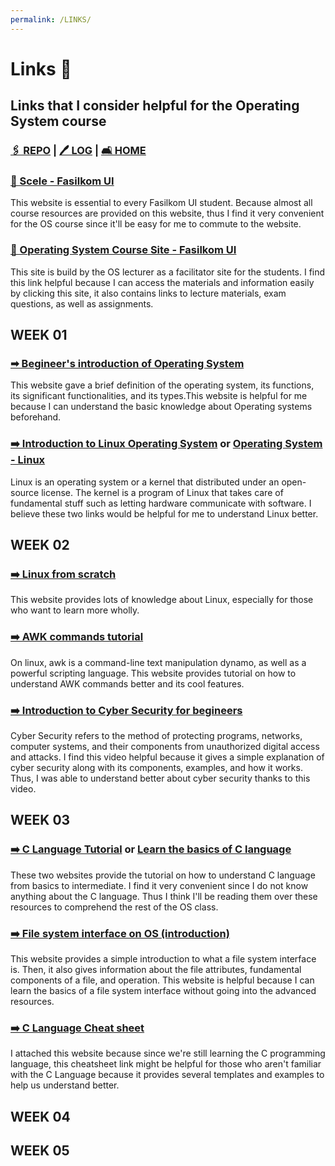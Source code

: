 ```yaml
---
permalink: /LINKS/
---
```

# Links 🔗
## Links that I consider helpful for the Operating System course 
### [🖇  REPO](https://github.com/anastasiaaaudiw/os212) | [🖊  LOG](TXT/mylog.txt) | [🛋 HOME](index.md)

### [🔺 Scele - Fasilkom UI](https://scele.cs.ui.ac.id/)
This website is essential to every Fasilkom UI student. Because almost all course resources are provided on this website, thus I find it very convenient for the OS course since it'll be easy for me to commute to the website.

### [🔺 Operating System Course Site - Fasilkom UI](https://os.vlsm.org/)
This site is build by the OS lecturer as a facilitator site for the students. I find this link helpful because I can access the materials and information easily by clicking this site, it also contains links to lecture materials, exam questions, as well as assignments. 

## WEEK 01
### [➡ Begineer's introduction of Operating System](https://www.geeksforgeeks.org/introduction-of-operating-system-set-1/)
This website gave a brief definition of the operating system, its functions, its significant functionalities, and its types.This website is helpful for me because I can understand the basic knowledge about Operating systems beforehand. 

### [➡️ Introduction to Linux Operating System](https://www.guru99.com/introduction-linux.html) or [Operating System - Linux](https://www.tutorialspoint.com/operating_system/os_linux.htm)
Linux is an operating system or a kernel that distributed under an open-source license. The kernel is a program of Linux that takes care of fundamental stuff such as letting hardware communicate with software. I believe these two links would be helpful for me to understand Linux better. 

## WEEK 02
### [➡️ Linux from scratch](https://www.linuxfromscratch.org/lfs/view/stable/)
This website provides lots of knowledge about Linux, especially for those who want to learn more wholly. 

### [➡️ AWK commands tutorial](https://www.howtogeek.com/562941/how-to-use-the-awk-command-on-linux/)
On linux, awk is a command-line text manipulation dynamo, as well as a powerful scripting language. This website provides tutorial on how to understand AWK commands better and its cool features. 

### [➡️ Introduction to Cyber Security for begineers](https://www.youtube.com/watch?v=inWWhr5tnEA)
Cyber Security refers to the method of protecting programs, networks, computer systems, and their components from unauthorized digital access and attacks. I find this video helpful because it gives a simple explanation of cyber security along with its components, examples, and how it works. Thus, I was able to understand better about cyber security thanks to this video. 

## WEEK 03
### [➡️ C Language Tutorial](https://www.w3schools.in/c-tutorial/) or [Learn the basics of C language](https://www.learn-c.org/)
These two websites provide the tutorial on how to understand C language from basics to intermediate. I find it very convenient since I do not know anything about the C language. Thus I think I'll be reading them over these resources to comprehend the rest of the OS class. 

### [➡️ File system interface on OS (introduction)](https://www.w3schools.in/operating-system-tutorial/file-system-interface/)
This website provides a simple introduction to what a file system interface is. Then, it also gives information about the file attributes, fundamental components of a file, and operation. This website is helpful because I can learn the basics of a file system interface without going into the advanced resources. 

### [➡️ C Language Cheat sheet](https://www.dummies.com/programming/c/c-programming-for-dummies-cheat-sheet/)
I attached this website because since we're still learning the C programming language, this cheatsheet link might be helpful for those who aren't familiar with the C Language because it provides several templates and examples to help us understand better. 

## WEEK 04

## WEEK 05
